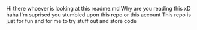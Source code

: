 Hi there whoever is looking at this readme.md
Why are you reading this xD haha
I'm suprised you stumbled upon this repo or this account
This repo is just for fun and for me to try stuff out and store code

